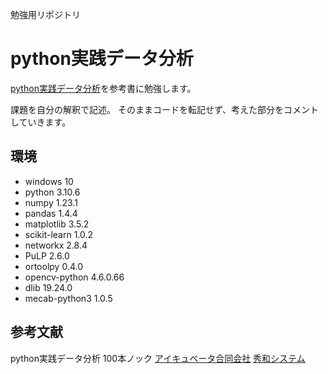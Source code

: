 勉強用リポジトリ

# python実践データ分析

[python実践データ分析](https://www.amazon.co.jp/Python-%E5%AE%9F%E8%B7%B5%E3%83%87%E3%83%BC%E3%82%BF%E5%88%86%E6%9E%90-100%E6%9C%AC%E3%83%8E%E3%83%83%E3%82%AF-%E7%AC%AC2%E7%89%88-%E4%B8%8B%E5%B1%B1/dp/479806727X/ref=asc_df_479806727X/?tag=jpgo-22&linkCode=df0&hvadid=588917165958&hvpos=&hvnetw=g&hvrand=9923213335803831068&hvpone=&hvptwo=&hvqmt=&hvdev=c&hvdvcmdl=&hvlocint=&hvlocphy=1009461&hvtargid=pla-1689028698404&psc=1&th=1&psc=1)を参考書に勉強します。

課題を自分の解釈で記述。
そのままコードを転記せず、考えた部分をコメントしていきます。

## 環境

* windows 10
* python 3.10.6
* numpy 1.23.1
* pandas 1.4.4
* matplotlib 3.5.2
* scikit-learn 1.0.2
* networkx 2.8.4
* PuLP 2.6.0
* ortoolpy 0.4.0
* opencv-python 4.6.0.66
* dlib 19.24.0
* mecab-python3 1.0.5

## 参考文献
python実践データ分析 100本ノック
[アイキュベータ合同会社](https://iqbeta.com/)
[秀和システム](https://www.shuwasystem.co.jp/)
